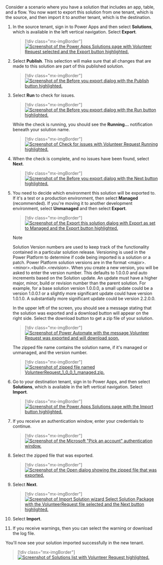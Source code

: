Consider a scenario where you have a solution that includes an app, table, and a flow. You now want to export this solution from one tenant, which is the source, and then import it to another tenant, which is the destination.

1. In the source tenant, sign in to Power Apps and then select **Solutions**, which is available in the left vertical navigation. Select **Export**.

    > [!div class="mx-imgBorder"]
    > [![Screenshot of the Power Apps Solutions page with Volunteer Request selected and the Export button highlighted.](../media/new-export-solution.svg)](../media/new-export-solution.svg#lightbox)

1. Select **Publish**. This selection will make sure that all changes that are made to this solution are part of this published solution.

    > [!div class="mx-imgBorder"]
    > [![Screenshot of the Before you export dialog with the Publish button highlighted.](../media/publish-solution-ssm.png)](../media/publish-solution-ssm.png#lightbox)

1. Select **Run** to check for issues.

    > [!div class="mx-imgBorder"]
    > [![Screenshot of the Before you export dialog with the Run button highlighted.](../media/check-issues-run-ssm.png)](../media/check-issues-run-ssm.png#lightbox)

    While the check is running, you should see the **Running…** notification beneath your solution name.

    > [!div class="mx-imgBorder"]
    > [![Screenshot of Check for issues with Volunteer Request Running highlighted.](../media/check-issues-running-ssm.png)](../media/check-issues-running-ssm.png#lightbox)

1. When the check is complete, and no issues have been found, select **Next**.

    > [!div class="mx-imgBorder"]
    > [![Screenshot of the Before you export dialog with the Next button highlighted.](../media/click-next-saving-solution-ssm.png)](../media/click-next-saving-solution-ssm.png#lightbox)

1. You need to decide which environment this solution will be exported to. If it's a test or a production environment, then select **Managed** (recommended). If you're moving it to another development environment, select **Unmanaged** and then select **Export**.

    > [!div class="mx-imgBorder"]
    > [![Screenshot of the Export this solution dialog with Export as set to Managed and the Export button highlighted.](../media/select-managed-unmanaged-ssm.png)](../media/select-managed-unmanaged-ssm.png#lightbox)

	> [!NOTE]
	> Solution Version numbers are used to keep track of the functionality contained in a particular solution release. Versioning is used in the Power Platform to determine if code being imported is a solution or a patch. Power Platform solution versions are in the format \<major\>.\<minor\>.\<build\>.\<revision\>. When you create a new version, you will be asked to enter the version number. This defaults to 1.0.0.0 and auto increments based on the Solution update. An update must have a higher major, minor, build or revision number than the parent solution. For example, for a base solution version 1.0.0.0, a small update could be a version 1.0.0.1 or a slightly more significant update could have version 1.0.1.0. A substantially more significant update could be version 2.2.0.0.

   In the upper left of the screen, you should see a message stating that the solution was exported and a download button will appear on the right side. Select the download button to get a zip file of your solution.

    > [!div class="mx-imgBorder"]
    > [![Screenshot of Power Automate with the message Volunteer Request was exported and will download soon.](../media/new-solution-download.svg)](../media/new-solution-download.svg#lightbox)

    The zipped file name contains the solution name, if it's managed or unmanaged, and the version number.

    > [!div class="mx-imgBorder"]
    > [![Screenshot of zipped file named VolunteerRequest_1_0_0_1_managed.zip.](../media/zipped-file-name-ssm.png)](../media/zipped-file-name-ssm.png#lightbox)

1. Go to your destination tenant, sign in to Power Apps, and then select **Solutions**, which is available in the left vertical navigation. Select **Import**.

    > [!div class="mx-imgBorder"]
    > [![Screenshot of the Power Apps Solutions page with the Import button highlighted.](../media/new-solution-import.svg)](../media/new-solution-import.svg#lightbox)

1. If you receive an authentication window, enter your credentials to continue.

    > [!div class="mx-imgBorder"]
    > [![Screenshot of the Microsoft "Pick an account" authentication window.](../media/authentication-window-ss.png)](../media/authentication-window-ss.png#lightbox)

1. Select the zipped file that was exported.

    > [!div class="mx-imgBorder"]
    > [![Screenshot of the Open dialog showing the zipped file that was exported.](../media/exported-zip-ss.png)](../media/exported-zip-ss.png#lightbox)

1. Select **Next**.

    > [!div class="mx-imgBorder"]
    > [![Screenshot of Import Solution wizard Select Solution Package with the VolunteerRequest file selected and the Next button highlighted.](../media/new-import-solution.svg)](../media//new-import-solution.svg#lightbox)

1. Select **Import**.

1. If you receive warnings, then you can select the warning or download the log file.

You'll now see your solution imported successfully in the new tenant.

> [!div class="mx-imgBorder"]
> [![Screenshot of Solutions list with Volunteer Request highlighted.](../media/solution-imported-successfully-ssm.png)](../media/solution-imported-successfully-ssm.png#lightbox)
